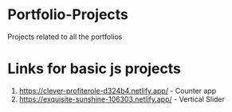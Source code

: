 # Portfolio-Projects
Projects related to all the portfolios

# Links for basic js projects
1. https://clever-profiterole-d324b4.netlify.app/ - Counter app
2. https://exquisite-sunshine-106303.netlify.app/ - Vertical Slider
